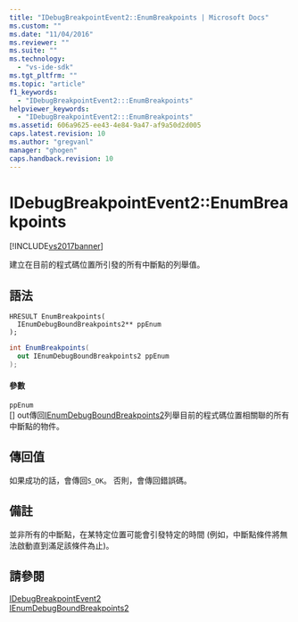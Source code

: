 ```yaml
---
title: "IDebugBreakpointEvent2::EnumBreakpoints | Microsoft Docs"
ms.custom: ""
ms.date: "11/04/2016"
ms.reviewer: ""
ms.suite: ""
ms.technology: 
  - "vs-ide-sdk"
ms.tgt_pltfrm: ""
ms.topic: "article"
f1_keywords: 
  - "IDebugBreakpointEvent2:::EnumBreakpoints"
helpviewer_keywords: 
  - "IDebugBreakpointEvent2:::EnumBreakpoints"
ms.assetid: 606a9625-ee43-4e84-9a47-af9a50d2d005
caps.latest.revision: 10
ms.author: "gregvanl"
manager: "ghogen"
caps.handback.revision: 10
---
```

# IDebugBreakpointEvent2::EnumBreakpoints
[!INCLUDE[vs2017banner](../../../code-quality/includes/vs2017banner.md)]

建立在目前的程式碼位置所引發的所有中斷點的列舉值。  
  
## 語法  
  
```cpp#  
HRESULT EnumBreakpoints(  
  IEnumDebugBoundBreakpoints2** ppEnum  
);  
```  
  
```c#  
int EnumBreakpoints(  
  out IEnumDebugBoundBreakpoints2 ppEnum  
);  
```  
  
#### 參數  
 `ppEnum`  
 \[\] out傳回[IEnumDebugBoundBreakpoints2](../../../extensibility/debugger/reference/ienumdebugboundbreakpoints2.md)列舉目前的程式碼位置相關聯的所有中斷點的物件。  
  
## 傳回值  
 如果成功的話，會傳回`S_OK`。 否則，會傳回錯誤碼。  
  
## 備註  
 並非所有的中斷點，在某特定位置可能會引發特定的時間 \(例如，中斷點條件將無法啟動直到滿足該條件為止\)。  
  
## 請參閱  
 [IDebugBreakpointEvent2](../../../extensibility/debugger/reference/idebugbreakpointevent2.md)   
 [IEnumDebugBoundBreakpoints2](../../../extensibility/debugger/reference/ienumdebugboundbreakpoints2.md)